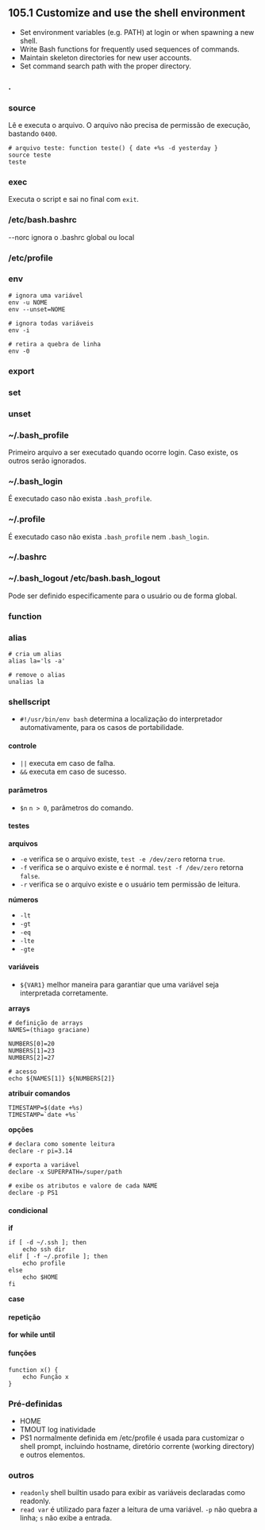 ## 105.1 Customize and use the shell environment

* Set environment variables (e.g. PATH) at login or when spawning a new shell.
* Write Bash functions for frequently used sequences of commands.
* Maintain skeleton directories for new user accounts.
* Set command search path with the proper directory.

### .
### source

Lê e executa o arquivo. O arquivo não precisa de permissão de execução, bastando `0400`.

```shell
# arquivo teste: function teste() { date +%s -d yesterday }
source teste
teste
```

### exec

Executa o script e sai no final com `exit`.

### /etc/bash.bashrc
--norc ignora o .bashrc global ou  local
### /etc/profile
### env

```shell
# ignora uma variável
env -u NOME
env --unset=NOME

# ignora todas variáveis
env -i

# retira a quebra de linha
env -0
```

### export
### set
### unset
### ~/.bash_profile

Primeiro arquivo a ser executado quando ocorre login. Caso existe, os outros serão ignorados.

### ~/.bash_login

É executado caso não exista `.bash_profile`.

### ~/.profile

É executado caso não exista `.bash_profile` nem `.bash_login`.

### ~/.bashrc
### ~/.bash_logout /etc/bash.bash_logout

Pode ser definido especificamente para o usuário ou de forma global.

### function
### alias

```shell
# cria um alias
alias la='ls -a'

# remove o alias
unalias la
```

### shellscript

* `#!/usr/bin/env bash` determina a localização do interpretador automativamente, para os casos de portabilidade.

#### controle

* `||` executa em caso de falha.
* `&&` executa em caso de sucesso.

#### parâmetros

* `$n` `n > 0`, parâmetros do comando.

#### testes

**arquivos**
* `-e` verifica se o arquivo existe, `test -e /dev/zero` retorna `true`.
* `-f` verifica se o arquivo existe e é normal. `test -f /dev/zero` retorna `false`.
* `-r` verifica se o arquivo existe e o usuário tem permissão de leitura.

**números**
* `-lt`
* `-gt`
* `-eq`
* `-lte`
* `-gte`

#### variáveis

* `${VAR1}` melhor maneira para garantiar que uma variável seja interpretada corretamente.

**arrays**
```shell
# definição de arrays
NAMES=(thiago graciane)

NUMBERS[0]=20
NUMBERS[1]=23
NUMBERS[2]=27

# acesso
echo ${NAMES[1]} ${NUMBERS[2]}
```

**atribuir comandos**
```shell
TIMESTAMP=$(date +%s)
TIMESTAMP=`date +%s`
```

**opções**

```shell
# declara como somente leitura
declare -r pi=3.14

# exporta a variável
declare -x SUPERPATH=/super/path

# exibe os atributos e valore de cada NAME
declare -p PS1
```

#### condicional

**if**
```shell
if [ -d ~/.ssh ]; then
    echo ssh dir
elif [ -f ~/.profile ]; then
    echo profile
else
    echo $HOME
fi
```

**case**

#### repetição

**for**
**while**
**until**

#### funções

```shell
function x() {
    echo Função x
}
```
### Pré-definidas

* HOME
* TMOUT log inatividade
* PS1 normalmente definida em /etc/profile é usada para customizar o shell prompt, incluindo hostname, diretório corrente (working directory) e outros elementos.

### outros

* `readonly` shell builtin usado para exibir as variáveis declaradas como readonly.
* `read var` é utilizado para fazer a leitura de uma variável. `-p` não quebra a linha; `s` não exibe a entrada.
